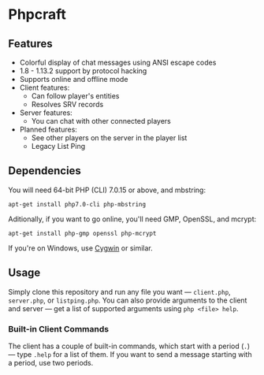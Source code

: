 # Phpcraft

## Features

- Colorful display of chat messages using ANSI escape codes
- 1.8 - 1.13.2 support by protocol hacking
- Supports online and offline mode
- Client features:
  - Can follow player's entities
  - Resolves SRV records
- Server features:
  - You can chat with other connected players
- Planned features:
  - See other players on the server in the player list
  - Legacy List Ping

## Dependencies

You will need 64-bit PHP (CLI) 7.0.15 or above, and mbstring:

    apt-get install php7.0-cli php-mbstring

Aditionally, if you want to go online, you'll need GMP, OpenSSL, and mcrypt:

    apt-get install php-gmp openssl php-mcrypt

If you're on Windows, use [Cygwin](https://www.cygwin.com/) or similar.

## Usage

Simply clone this repository and run any file you want — `client.php`, `server.php`, or `listping.php`. You can also provide arguments to the client and server — get a list of supported arguments using `php <file> help`.

### Built-in Client Commands

The client has a couple of built-in commands, which start with a period (`.`) — type `.help` for a list of them. If you want to send a message starting with a period, use two periods.
